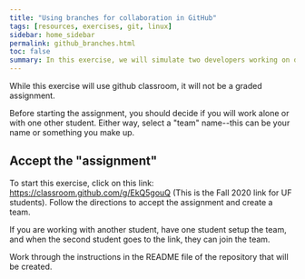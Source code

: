 ```yaml
---
title: "Using branches for collaboration in GitHub"
tags: [resources, exercises, git, linux]
sidebar: home_sidebar
permalink: github_branches.html
toc: false
summary: In this exercise, we will simulate two developers working on different functions in a script. The process we will mimic is common, though somewhat simplified, as the conflicts that we will create in merging the changes will be relatively trivial to resolve.
---
```


While this exercise will use github classroom, it will not be a graded assignment.

Before starting the assignment, you should decide if you will work alone or with one other student. Either way, select a "team" name--this can be your name or something you make up.

## Accept the "assignment"

To start this exercise, click on this link: https://classroom.github.com/g/EkQ5gouQ (This is the Fall 2020 link for UF students). Follow the directions to accept the assignment and create a team.

If you are working with another student, have one student setup the team, and when the second student goes to the link, they can join the team.

Work through the instructions in the README file of the repository that will be created.

